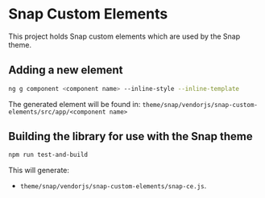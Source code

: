 # Snap Custom Elements

This project holds Snap custom elements which are used by the Snap theme.

## Adding a new element

```bash
ng g component <component name> --inline-style --inline-template
```

The generated element will be found in:
`theme/snap/vendorjs/snap-custom-elements/src/app/<component name>`

## Building the library for use with the Snap theme

```bash
npm run test-and-build
```

This will generate:

* `theme/snap/vendorjs/snap-custom-elements/snap-ce.js`.
